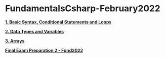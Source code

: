 # FundamentalsCsharp-February2022

[**1. Basic Syntax, Conditional Statements and Loops**](https://github.com/YordanPashev/FundamentalsCSharp-2022/tree/main/BasicSyntax)

[**2. Data Types and Variables**](https://github.com/YordanPashev/FundamentalsCSharp-2022/tree/main/DataTypesAndVariables)

[**3. Arrays**](https://github.com/YordanPashev/FundamentalsCSharp-Jan2022/tree/main/Arrays/Arrays-Lab)

[**Final Exam Preparation 2 - Fund2022**](https://github.com/YordanPashev/FundamentalsCSharp-2022/tree/main/FinalExamPrep)

